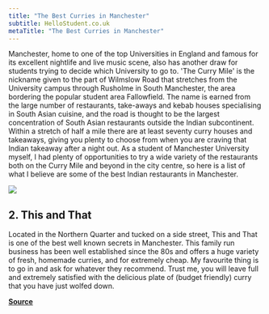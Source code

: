 ```yaml
---
title: "The Best Curries in Manchester"
subtitle: HelloStudent.co.uk
metaTitle: "The Best Curries in Manchester"
---
```


Manchester, home to one of the top Universities in England and famous for its excellent nightlife and live music scene, also has another draw for students trying to decide which University to go to. 'The Curry Mile' is the nickname given to the part of Wilmslow Road that stretches from the University campus through Rusholme in South Manchester, the area bordering the popular student area Fallowfield. The name is earned from the large number of restaurants, take-aways and kebab houses specialising in South Asian cuisine, and the road is thought to be the largest concentration of South Asian restaurants outside the Indian subcontinent. Within a stretch of half a mile there are at least seventy curry houses and takeaways, giving you plenty to choose from when you are craving that Indian takeaway after a night out. As a student of Manchester University myself, I had plenty of opportunities to try a wide variety of the restaurants both on the Curry Mile and beyond in the city  centre, so here is a list of what I believe are some of the best Indian restaurants in Manchester.

![](https://web.archive.org/web/2019/https://www.hellostudent.co.uk/propeller/uploads/2019/09/This-and-That-Northern-Quarter-785x486-720x486.jpg)

## 2. This and That

Located in the Northern Quarter and tucked on a side street, This and That is one of the best well known secrets in Manchester. This family run business has been well established since the 80s and offers a huge variety of fresh, homemade curries, and for extremely cheap. My favourite thing is to go in and ask for whatever they recommend. Trust me, you will leave full and extremely satisfied with the delicious plate of (budget friendly) curry that you have just wolfed down.

**[Source](https://www.hellostudent.co.uk/2019/09/the-best-curries-in-manchester/)**

